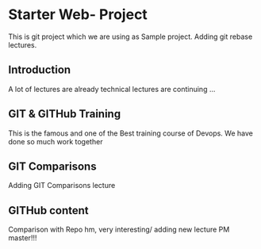 # Starter Web- Project
This is git project which we are using as Sample project. Adding git rebase lectures.
## Introduction
A lot of lectures are already 
technical lectures are continuing ...
## GIT & GITHub Training
This is the famous and one of the Best training course of Devops. We have done so much work together

## GIT Comparisons
Adding GIT Comparisons lecture

## GITHub content

Comparison with Repo
hm, very interesting/ adding new lecture PM master!!!
